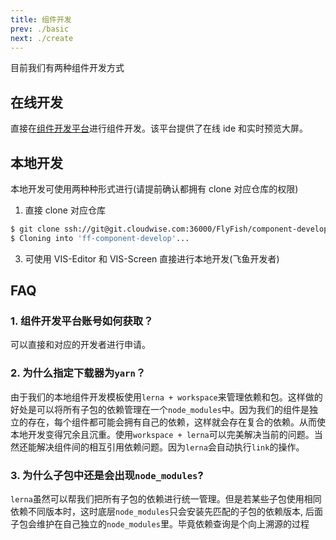 ```yaml
---
title: 组件开发
prev: ./basic
next: ./create
---
```


目前我们有两种组件开发方式

## 在线开发

直接在[组件开发平台](http://10.2.2.236:8363/pw/visual/component/list)进行组件开发。该平台提供了在线 ide 和实时预览大屏。

## 本地开发

本地开发可使用两种种形式进行(请提前确认都拥有 clone 对应仓库的权限)

1. 直接 clone 对应仓库

```bash
$ git clone ssh://git@git.cloudwise.com:36000/FlyFish/component-develop.git
$ Cloning into 'ff-component-develop'...
```

3. 可使用 VIS-Editor 和 VIS-Screen 直接进行本地开发(飞鱼开发者)

## FAQ

### 1. 组件开发平台账号如何获取？

可以直接和对应的开发者进行申请。

### 2. 为什么指定下载器为`yarn`？

由于我们的本地组件开发模板使用`lerna + workspace`来管理依赖和包。这样做的好处是可以将所有子包的依赖管理在一个`node_modules`中。因为我们的组件是独立的存在，每个组件都可能会拥有自己的依赖，这样就会存在复合的依赖。从而使本地开发变得冗余且沉重。使用`workspace + lerna`可以完美解决当前的问题。当然还能解决组件间的相互引用依赖问题。因为`lerna`会自动执行`link`的操作。

### 3. 为什么子包中还是会出现`node_modules`?

`lerna`虽然可以帮我们把所有子包的依赖进行统一管理。但是若某些子包使用相同依赖不同版本时，这时底层`node_modules`只会安装先匹配的子包的依赖版本, 后面子包会维护在自己独立的`node_modules`里。毕竟依赖查询是个向上溯源的过程
